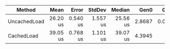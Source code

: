 ﻿| Method       | Mean     | Error    | StdDev   | Median   | Gen0   | Gen1   | Allocated |
|------------- |---------:|---------:|---------:|---------:|-------:|-------:|----------:|
| UncachedLoad | 26.20 us | 0.540 us | 1.557 us | 25.56 us | 2.8687 | 0.0610 |  17.48 KB |
| CachedLoad   | 39.05 us | 0.768 us | 1.101 us | 39.07 us | 4.3945 |      - |  26.84 KB |
